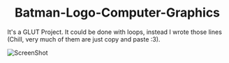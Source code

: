 # <div align='center'> Batman-Logo-Computer-Graphics</div>
It's a GLUT Project. It could be done with loops, instead I wrote those lines (Chill, very much of them are just copy and paste :3).

![ScreenShot](logo.png)